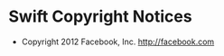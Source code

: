 Swift Copyright Notices
=======================

* Copyright 2012 Facebook, Inc. http://facebook.com
